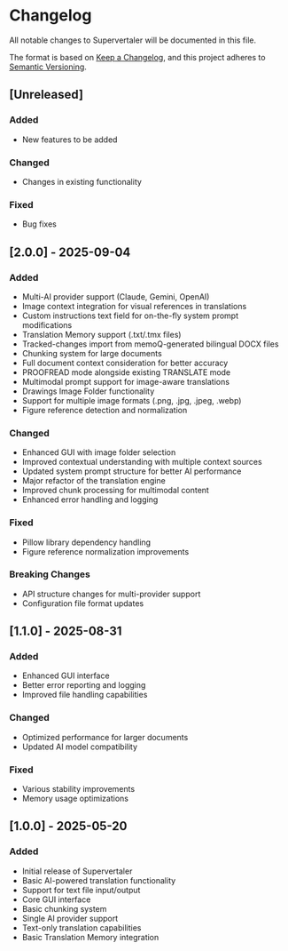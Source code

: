 # Changelog

All notable changes to Supervertaler will be documented in this file.

The format is based on [Keep a Changelog](https://keepachangelog.com/en/1.1.0/),
and this project adheres to [Semantic Versioning](https://semver.org/spec/v2.0.0.html).

## [Unreleased]

### Added
- New features to be added

### Changed
- Changes in existing functionality

### Fixed
- Bug fixes

## [2.0.0] - 2025-09-04

### Added
- Multi-AI provider support (Claude, Gemini, OpenAI)
- Image context integration for visual references in translations
- Custom instructions text field for on-the-fly system prompt modifications
- Translation Memory support (.txt/.tmx files)
- Tracked-changes import from memoQ-generated bilingual DOCX files
- Chunking system for large documents
- Full document context consideration for better accuracy
- PROOFREAD mode alongside existing TRANSLATE mode
- Multimodal prompt support for image-aware translations
- Drawings Image Folder functionality
- Support for multiple image formats (.png, .jpg, .jpeg, .webp)
- Figure reference detection and normalization

### Changed
- Enhanced GUI with image folder selection
- Improved contextual understanding with multiple context sources
- Updated system prompt structure for better AI performance
- Major refactor of the translation engine
- Improved chunk processing for multimodal content
- Enhanced error handling and logging

### Fixed
- Pillow library dependency handling
- Figure reference normalization improvements

### Breaking Changes
- API structure changes for multi-provider support
- Configuration file format updates

## [1.1.0] - 2025-08-31

### Added
- Enhanced GUI interface
- Better error reporting and logging
- Improved file handling capabilities

### Changed
- Optimized performance for larger documents
- Updated AI model compatibility

### Fixed
- Various stability improvements
- Memory usage optimizations

## [1.0.0] - 2025-05-20

### Added
- Initial release of Supervertaler
- Basic AI-powered translation functionality
- Support for text file input/output
- Core GUI interface
- Basic chunking system
- Single AI provider support
- Text-only translation capabilities
- Basic Translation Memory integration
